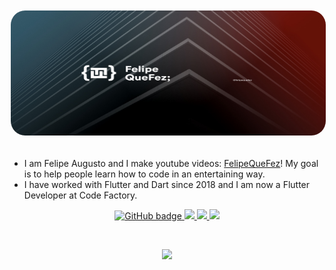 <div align="center" style="text-align: center;">
<kbd><img src="./assets/background.jpeg" alt="felipequefezbanner" width="950" style="max-height:200px;  border: 2px solid white;
  border-radius: 25px;"/></kbd>
</div>
<br/>

- I am Felipe Augusto and I make youtube videos: [FelipeQueFez](https://www.youtube.com/channel/UCcSBSVYhCgspV5-oQ24T5ow)! My goal is to help people learn how to code in an entertaining way. 
- I have worked with Flutter and Dart since 2018 and I am now a Flutter Developer at Code Factory. 

<p align="center">
  <a href="https://github.com/FelipeQueFez">
    <img src="https://img.shields.io/github/followers/felipequefez?label=Followers&logo=GitHub&style=for-the-badge" alt="GitHub badge" />
  </a>
  <a href="http://twitter.com/felipequefezz">
    <img src="https://img.shields.io/twitter/follow/felipequefezz?label=Twitter&logo=twitter&style=for-the-badge" />
  </a>
  <a href="https://www.youtube.com/channel/UCcSBSVYhCgspV5-oQ24T5ow">
    <img src="https://img.shields.io/youtube/channel/subscribers/UCcSBSVYhCgspV5-oQ24T5ow?style=for-the-badge" />
  </a>
  <a href="https://www.twitch.tv/felipequefez">
    <img src="https://img.shields.io/twitch/status/felipequefez?label=Twitch&logo=twitch&style=for-the-badge" />
  </a>
</p>

</br>

<p align="center"><img width="65%" src="https://github-readme-stats.vercel.app/api?username=felipequefez&show_icons=true&theme=dark" /></p>
